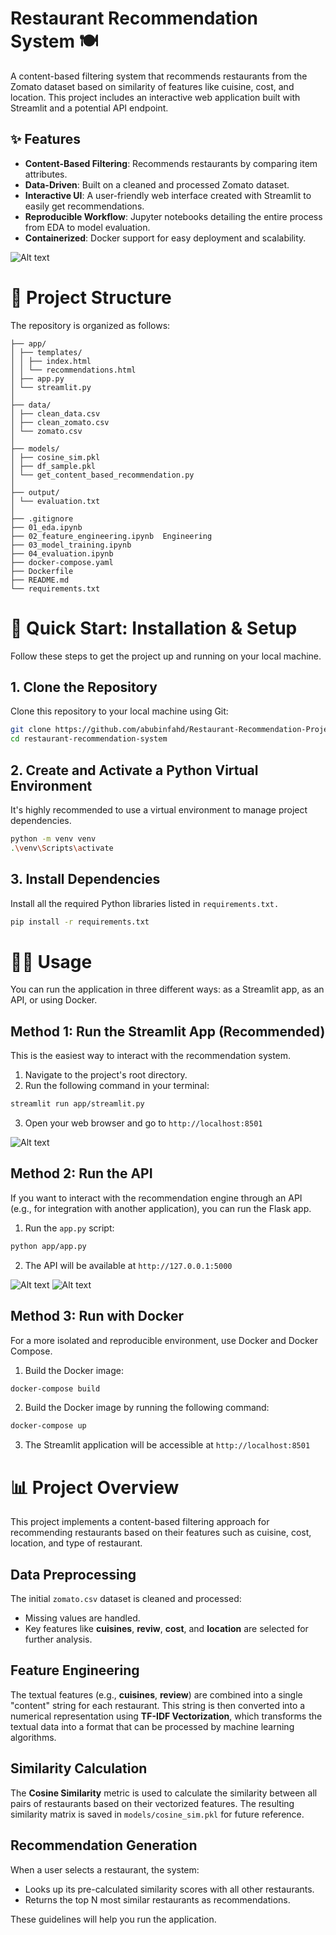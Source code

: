 # Restaurant Recommendation System 🍽️

A content-based filtering system that recommends restaurants from the Zomato dataset based on similarity of features like cuisine, cost, and location. This project includes an interactive web application built with Streamlit and a potential API endpoint.

## ✨ Features

- **Content-Based Filtering**: Recommends restaurants by comparing item attributes.
- **Data-Driven**: Built on a cleaned and processed Zomato dataset.
- **Interactive UI**: A user-friendly web interface created with Streamlit to easily get recommendations.
- **Reproducible Workflow**: Jupyter notebooks detailing the entire process from EDA to model evaluation.
- **Containerized**: Docker support for easy deployment and scalability.

![Alt text](images/cover.png)

# 📂 Project Structure
The repository is organized as follows:

```vbnet
├── app/ 
│ ├── templates/ 
│ │ ├── index.html
│ │ └── recommendations.html
│ ├── app.py 
│ └── streamlit.py 
│
├── data/ 
│ ├── clean_data.csv
│ ├── clean_zomato.csv
│ └── zomato.csv 
│
├── models/ 
│ ├── cosine_sim.pkl 
│ ├── df_sample.pkl 
│ └── get_content_based_recommendation.py
│
├── output/ 
│ └── evaluation.txt
│
├── .gitignore 
├── 01_eda.ipynb 
├── 02_feature_engineering.ipynb  Engineering
├── 03_model_training.ipynb 
├── 04_evaluation.ipynb 
├── docker-compose.yaml 
├── Dockerfile 
├── README.md 
└── requirements.txt 
```
# 🚀 Quick Start: Installation & Setup

Follow these steps to get the project up and running on your local machine.

## 1. Clone the Repository
Clone this repository to your local machine using Git:

```bash
git clone https://github.com/abubinfahd/Restaurant-Recommendation-Project.git
cd restaurant-recommendation-system
```
## 2. Create and Activate a Python Virtual Environment
It's highly recommended to use a virtual environment to manage project dependencies.

```bash
python -m venv venv
.\venv\Scripts\activate
```
## 3. Install Dependencies
Install all the required Python libraries listed in `requirements.txt.`

```bash
pip install -r requirements.txt
```
# 🏃‍♂️ Usage

You can run the application in three different ways: as a Streamlit app, as an API, or using Docker.

## Method 1: Run the Streamlit App (Recommended)
This is the easiest way to interact with the recommendation system.

1. Navigate to the project's root directory.
2. Run the following command in your terminal:

```bash
streamlit run app/streamlit.py
```
3. Open your web browser and go to `http://localhost:8501`

![Alt text](images/streamlit.png)

## Method 2: Run the API

If you want to interact with the recommendation engine through an API (e.g., for integration with another application), you can run the Flask app.

1. Run the `app.py` script:

```bash
python app/app.py
```
2. The API will be available at `http://127.0.0.1:5000`

![Alt text](images/1.png)
![Alt text](images/2.png)

## Method 3: Run with Docker

For a more isolated and reproducible environment, use Docker and Docker Compose.

1. Build the Docker image:
```bash
docker-compose build
```
2. Build the Docker image by running the following command:
```bash
docker-compose up
```
3. The Streamlit application will be accessible at `http://localhost:8501`

# 📊 Project Overview

This project implements a content-based filtering approach for recommending restaurants based on their features such as cuisine, cost, location, and type of restaurant.

## Data Preprocessing
The initial `zomato.csv` dataset is cleaned and processed:
- Missing values are handled.
- Key features like **cuisines**, **reviw**, **cost**, and **location** are selected for further analysis.

## Feature Engineering
The textual features (e.g., **cuisines**, **review**) are combined into a single "content" string for each restaurant. This string is then converted into a numerical representation using **TF-IDF Vectorization**, which transforms the textual data into a format that can be processed by machine learning algorithms.

## Similarity Calculation
The **Cosine Similarity** metric is used to calculate the similarity between all pairs of restaurants based on their vectorized features. The resulting similarity matrix is saved in `models/cosine_sim.pkl` for future reference.

## Recommendation Generation
When a user selects a restaurant, the system:
- Looks up its pre-calculated similarity scores with all other restaurants.
- Returns the top N most similar restaurants as recommendations.


These guidelines will help you run the application.

